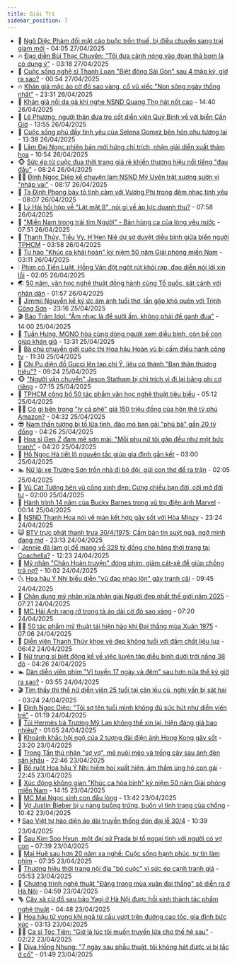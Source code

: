 ```yaml
---
title: Giải Trí
sidebar_position: 7
---
```


<!-- dantri-giai-tri:START -->
- 🤩 [Ngô Diệc Phàm đối mặt cáo buộc trốn thuế, bị điều chuyển sang trại giam mới](https://dantri.com.vn/giai-tri/ngo-diec-pham-doi-mat-cao-buoc-tron-thue-bi-dieu-chuyen-sang-trai-giam-moi-20250427095842026.htm) - 04:05 27/04/2025
- 🔥 [Đạo diễn Bùi Thạc Chuyên: &quot;Tôi đưa cảnh nóng vào đoạn thả bom là có dụng ý&quot;](https://dantri.com.vn/giai-tri/dao-dien-bui-thac-chuyen-toi-dua-canh-nong-vao-doan-tha-bom-la-co-dung-y-20250427070635683.htm) - 03:18 27/04/2025
- 🚀 [Cuộc sống nghệ sĩ Thanh Loan &quot;Biệt động Sài Gòn&quot; sau 4 thập kỷ, giờ ra sao?](https://dantri.com.vn/giai-tri/cuoc-song-nghe-si-thanh-loan-biet-dong-sai-gon-sau-4-thap-ky-gio-ra-sao-20250427044738529.htm) - 00:54 27/04/2025
- 🔥 [Khán giả mặc áo cờ đỏ sao vàng, cổ vũ xiếc &quot;Non sông ngày thống nhất&quot;](https://dantri.com.vn/giai-tri/khan-gia-mac-ao-co-do-sao-vang-co-vu-xiec-non-song-ngay-thong-nhat-20250426124457540.htm) - 23:31 26/04/2025
- 🌈 [Khán giả nổi da gà khi nghe NSND Quang Thọ hát nốt cao](https://dantri.com.vn/giai-tri/khan-gia-noi-da-ga-khi-nghe-nsnd-quang-tho-hat-not-cao-20250426130551987.htm) - 14:40 26/04/2025
- 📝 [Lê Phương, người thân đưa tro cốt diễn viên Quý Bình về với biển Cần Giờ](https://dantri.com.vn/giai-tri/le-phuong-nguoi-than-dua-tro-cot-dien-vien-quy-binh-ve-voi-bien-can-gio-20250426203633850.htm) - 13:55 26/04/2025
- 💪 [Cuộc sống phủ đầy tình yêu của Selena Gomez bên hôn phu tương lai](https://dantri.com.vn/giai-tri/cuoc-song-phu-day-tinh-yeu-cua-selena-gomez-ben-hon-phu-tuong-lai-20250426112313513.htm) - 13:38 26/04/2025
- 🤡 [Lâm Đại Ngọc phiên bản mới hứng chỉ trích, nhận giải diễn xuất thảm họa](https://dantri.com.vn/giai-tri/lam-dai-ngoc-phien-ban-moi-hung-chi-trich-nhan-giai-dien-xuat-tham-hoa-20250426094640483.htm) - 10:54 26/04/2025
- 🐵 [Sức ép từ cuộc đua thời trang giá rẻ khiến thương hiệu nổi tiếng &quot;đau đầu&quot;](https://dantri.com.vn/giai-tri/suc-ep-tu-cuoc-dua-thoi-trang-gia-re-khien-thuong-hieu-noi-tieng-dau-dau-20250426114938941.htm) - 08:24 26/04/2025
- 🧑‍🏫 [Đinh Ngọc Diệp kể chuyện làm NSND Mỹ Uyên trật xương sườn vì &quot;nhập vai&quot;](https://dantri.com.vn/giai-tri/dinh-ngoc-diep-ke-chuyen-lam-nsnd-my-uyen-trat-xuong-suon-vi-nhap-vai-20250426110850463.htm) - 08:17 26/04/2025
- 💂 [Tạ Đình Phong bày tỏ tình cảm với Vương Phi trong đêm nhạc tình yêu](https://dantri.com.vn/giai-tri/ta-dinh-phong-bay-to-tinh-cam-voi-vuong-phi-trong-dem-nhac-tinh-yeu-20250426103410999.htm) - 08:07 26/04/2025
- 🤠 [Lý Hải hồi hộp về &quot;Lật mặt 8&quot;, nói gì về áp lực doanh thu?](https://dantri.com.vn/giai-tri/ly-hai-hoi-hop-ve-lat-mat-8-noi-gi-ve-ap-luc-doanh-thu-20250426102324370.htm) - 07:58 26/04/2025
- 🫶 [&quot;Miền Nam trong trái tim Người&quot; - Bản hùng ca của lòng yêu nước](https://dantri.com.vn/giai-tri/mien-nam-trong-trai-tim-nguoi-ban-hung-ca-cua-long-yeu-nuoc-20250426070939379.htm) - 07:51 26/04/2025
- 🦏 [Thanh Thủy, Tiểu Vy, H&#39;Hen Niê dự sơ duyệt diễu binh giữa biển người TPHCM](https://dantri.com.vn/giai-tri/thanh-thuy-tieu-vy-hhen-nie-du-so-duyet-dieu-binh-giua-bien-nguoi-tphcm-20250426092700725.htm) - 03:58 26/04/2025
- 🧰 [Tự hào &quot;Khúc ca khải hoàn&quot; kỷ niệm 50 năm Giải phóng miền Nam](https://dantri.com.vn/giai-tri/tu-hao-khuc-ca-khai-hoan-ky-niem-50-nam-giai-phong-mien-nam-20250426091840156.htm) - 03:11 26/04/2025
- 🕯 [Phim có Tiến Luật, Hồng Vân đột ngột rút khỏi rạp, đạo diễn nói lời xin lỗi](https://dantri.com.vn/giai-tri/phim-co-tien-luat-hong-van-dot-ngot-rut-khoi-rap-dao-dien-noi-loi-xin-loi-20250426082713254.htm) - 02:05 26/04/2025
- 🌏 [50 năm, văn học nghệ thuật đồng hành cùng Tổ quốc, sát cánh với nhân dân](https://dantri.com.vn/giai-tri/50-nam-van-hoc-nghe-thuat-dong-hanh-cung-to-quoc-sat-canh-voi-nhan-dan-20250426032354727.htm) - 01:57 26/04/2025
- 🌈 [Jimmii Nguyễn kể ký ức ám ảnh tuổi thơ, lần gặp khó quên với Trịnh Công Sơn](https://dantri.com.vn/giai-tri/jimmii-nguyen-ke-ky-uc-am-anh-tuoi-tho-lan-gap-kho-quen-voi-trinh-cong-son-20250426012758730.htm) - 23:16 25/04/2025
- 🎬 [Bảo Trâm Idol: &quot;Âm nhạc là để sưởi ấm, không phải để ganh đua&quot;](https://dantri.com.vn/giai-tri/bao-tram-idol-am-nhac-la-de-suoi-am-khong-phai-de-ganh-dua-20250426091923685.htm) - 14:00 25/04/2025
- 👀 [Tuấn Hưng, MONO hòa cùng dòng người xem diễu binh, còn bế con giúp khán giả](https://dantri.com.vn/giai-tri/tuan-hung-mono-hoa-cung-dong-nguoi-xem-dieu-binh-con-be-con-giup-khan-gia-20250425202129371.htm) - 13:31 25/04/2025
- 🧰 [Bà chủ chuyển giới cuộc thi Hoa hậu Hoàn vũ bị cấm điều hành công ty](https://dantri.com.vn/giai-tri/ba-chu-chuyen-gioi-cuoc-thi-hoa-hau-hoan-vu-bi-cam-dieu-hanh-cong-ty-20250425103942184.htm) - 11:30 25/04/2025
- 🧰 [Chi Pu diện đồ Gucci lên tạp chí Ý, liệu có thành &quot;Bạn thân thương hiệu&quot;?](https://dantri.com.vn/giai-tri/chi-pu-dien-do-gucci-len-tap-chi-y-lieu-co-thanh-ban-than-thuong-hieu-20250424174435416.htm) - 09:24 25/04/2025
- 🐵 [&quot;Người vận chuyển&quot; Jason Statham bị chỉ trích vì đi lại bằng phi cơ riêng](https://dantri.com.vn/giai-tri/nguoi-van-chuyen-jason-statham-bi-chi-trich-vi-di-lai-bang-phi-co-rieng-20250425113142612.htm) - 07:15 25/04/2025
- 🐘 [TPHCM công bố 50 tác phẩm văn học nghệ thuật tiêu biểu](https://dantri.com.vn/giai-tri/tphcm-cong-bo-50-tac-pham-van-hoc-nghe-thuat-tieu-bieu-20250425103808159.htm) - 05:12 25/04/2025
- 🧑‍💻 [Có gì bên trong &quot;ly cà phê&quot; giá 150 triệu đồng của hôn thê tỷ phú Amazon?](https://dantri.com.vn/giai-tri/co-gi-ben-trong-ly-ca-phe-gia-150-trieu-dong-cua-hon-the-ty-phu-amazon-20250423175042627.htm) - 04:32 25/04/2025
- 😎 [Nam thần tượng bị tố lừa tình, đào mỏ bạn gái &quot;phú bà&quot; gần 20 tỷ đồng](https://dantri.com.vn/giai-tri/nam-than-tuong-bi-to-lua-tinh-dao-mo-ban-gai-phu-ba-gan-20-ty-dong-20250425094813975.htm) - 04:26 25/04/2025
- 🧰 [Họa sĩ Gen Z đam mê sơn mài: &quot;Mỗi phụ nữ tôi gặp đều như một bức tranh&quot;](https://dantri.com.vn/giai-tri/hoa-si-gen-z-dam-me-son-mai-moi-phu-nu-toi-gap-deu-nhu-mot-buc-tranh-20250425092938435.htm) - 04:20 25/04/2025
- 🧰 [Hồ Ngọc Hà tiết lộ nguyên tắc giúp gia đình gắn kết](https://dantri.com.vn/giai-tri/ho-ngoc-ha-tiet-lo-nguyen-tac-giup-gia-dinh-gan-ket-20250425144341102.htm) - 03:00 25/04/2025
- 🏊 [Nữ lái xe Trường Sơn trốn nhà đi bộ đội, gửi con thơ để ra trận](https://dantri.com.vn/giai-tri/nu-lai-xe-truong-son-tron-nha-di-bo-doi-gui-con-tho-de-ra-tran-20250424192914118.htm) - 02:05 25/04/2025
- 🌋 [Vũ Cát Tường bên vũ công xinh đẹp: Cưng chiều bạn đời, cởi mở đời tư](https://dantri.com.vn/giai-tri/vu-cat-tuong-ben-vu-cong-xinh-dep-cung-chieu-ban-doi-coi-mo-doi-tu-20250425002002971.htm) - 02:00 25/04/2025
- 🔭 [Hành trình 14 năm của Bucky Barnes trong vũ trụ điện ảnh Marvel](https://dantri.com.vn/giai-tri/hanh-trinh-14-nam-cua-bucky-barnes-trong-vu-tru-dien-anh-marvel-20250424214748051.htm) - 00:14 25/04/2025
- 📝 [NSND Thanh Hoa nói về màn kết hợp gây sốt với Hòa Minzy](https://dantri.com.vn/giai-tri/nsnd-thanh-hoa-noi-ve-man-ket-hop-gay-sot-voi-hoa-minzy-20250424205759667.htm) - 23:24 24/04/2025
- 😺 [BTV trực phát thanh trưa 30/4/1975: Cầm bản tin suýt ngã, ngỡ mình đang mơ](https://dantri.com.vn/giai-tri/btv-truc-phat-thanh-trua-3041975-cam-ban-tin-suyt-nga-ngo-minh-dang-mo-20250424015602942.htm) - 23:13 24/04/2025
- 🕯 [Jennie đã làm gì để mang về 328 tỷ đồng cho hãng thời trang tại Coachella?](https://dantri.com.vn/giai-tri/jennie-da-lam-gi-de-mang-ve-328-ty-dong-cho-hang-thoi-trang-tai-coachella-20250424172514966.htm) - 12:23 24/04/2025
- 🦄 [Mỹ nhân &quot;Chân Hoàn truyện&quot; đóng phim, giảm cát-xê để giúp chồng trả nợ?](https://dantri.com.vn/giai-tri/my-nhan-chan-hoan-truyen-dong-phim-giam-cat-xe-de-giup-chong-tra-no-20250424140311402.htm) - 10:02 24/04/2025
- 🌜 [Hoa hậu Ý Nhi biểu diễn &quot;vũ đạo nhào lộn&quot; gây tranh cãi](https://dantri.com.vn/giai-tri/hoa-hau-y-nhi-bieu-dien-vu-dao-nhao-lon-gay-tranh-cai-20250424162648432.htm) - 09:45 24/04/2025
- 👹 [Chân dung mỹ nhân vừa nhận giải Người đẹp nhất thế giới năm 2025](https://dantri.com.vn/giai-tri/chan-dung-my-nhan-vua-nhan-giai-nguoi-dep-nhat-the-gioi-nam-2025-20250423144300633.htm) - 07:21 24/04/2025
- 🚀 [MC Hải Anh rạng rỡ trong tà áo dài cờ đỏ sao vàng](https://dantri.com.vn/giai-tri/mc-hai-anh-rang-ro-trong-ta-ao-dai-co-do-sao-vang-20250424150959954.htm) - 07:20 24/04/2025
- 🧑‍💻 [50 tác phẩm mỹ thuật tái hiện hào khí Đại thắng mùa Xuân 1975](https://dantri.com.vn/giai-tri/50-tac-pham-my-thuat-tai-hien-hao-khi-dai-thang-mua-xuan-1975-20250424022328234.htm) - 07:06 24/04/2025
- 🦩 [Diễn viên Thanh Thúy khoe vẻ đẹp không tuổi với đầm chất liệu lụa](https://dantri.com.vn/giai-tri/dien-vien-thanh-thuy-khoe-ve-dep-khong-tuoi-voi-dam-chat-lieu-lua-20250424130148061.htm) - 06:42 24/04/2025
- 💫 [Nữ trung sĩ biệt động kể về việc luyện tập diễu binh dưới trời nắng 38 độ](https://dantri.com.vn/giai-tri/nu-trung-si-biet-dong-ke-ve-viec-luyen-tap-dieu-binh-duoi-troi-nang-38-do-20250424002311098.htm) - 04:26 24/04/2025
- 🏊 [Dàn diễn viên phim &quot;Vĩ tuyến 17 ngày và đêm&quot; sau hơn nửa thế kỷ giờ ra sao?](https://dantri.com.vn/giai-tri/dan-dien-vien-phim-vi-tuyen-17-ngay-va-dem-sau-hon-nua-the-ky-gio-ra-sao-20250424084701426.htm) - 03:55 24/04/2025
- 🎬 [Tìm thấy thi thể nữ diễn viên 25 tuổi tại căn lều cũ, nghi vấn bị sát hại](https://dantri.com.vn/giai-tri/tim-thay-thi-the-nu-dien-vien-25-tuoi-tai-can-leu-cu-nghi-van-bi-sat-hai-20250424092718445.htm) - 03:24 24/04/2025
- 💃 [Đinh Ngọc Diệp: &quot;Tôi sợ tên tuổi mình không đủ sức hút như diễn viên trẻ&quot;](https://dantri.com.vn/giai-tri/dinh-ngoc-diep-toi-so-ten-tuoi-minh-khong-du-suc-hut-nhu-dien-vien-tre-20250423213312161.htm) - 01:19 24/04/2025
- 🌊 [Túi Hermès bà Trương Mỹ Lan không thể xin lại, hiện đáng giá bao nhiêu?](https://dantri.com.vn/giai-tri/tui-hermes-ba-truong-my-lan-khong-the-xin-lai-hien-dang-gia-bao-nhieu-20250423102223362.htm) - 01:05 24/04/2025
- 🧰 [Khoảnh khắc hội ngộ của 2 tượng đài điện ảnh Hong Kong gây sốt](https://dantri.com.vn/giai-tri/khoanh-khac-hoi-ngo-cua-2-tuong-dai-dien-anh-hong-kong-gay-sot-20250423130402819.htm) - 23:20 23/04/2025
- 🦣 [Trọng Tấn thú nhận &quot;sợ vợ&quot;, mê nuôi mèo và trồng cây sau ánh đèn sân khấu](https://dantri.com.vn/giai-tri/trong-tan-thu-nhan-so-vo-me-nuoi-meo-va-trong-cay-sau-anh-den-san-khau-20250417234559353.htm) - 22:46 23/04/2025
- 🥷 [Bố ruột Hoa hậu Ý Nhi hiếm hoi xuất hiện, âm thầm ủng hộ con gái](https://dantri.com.vn/giai-tri/bo-ruot-hoa-hau-y-nhi-hiem-hoi-xuat-hien-am-tham-ung-ho-con-gai-20250424001830967.htm) - 22:45 23/04/2025
- 🦏 [Xúc động không gian &quot;Khúc ca hòa bình&quot; kỷ niệm 50 năm Giải phóng miền Nam](https://dantri.com.vn/giai-tri/xuc-dong-khong-gian-khuc-ca-hoa-binh-ky-niem-50-nam-giai-phong-mien-nam-20250423201625373.htm) - 14:15 23/04/2025
- 🫶 [MC Mai Ngọc sinh con đầu lòng](https://dantri.com.vn/giai-tri/mc-mai-ngoc-sinh-con-dau-long-20250423201331320.htm) - 13:42 23/04/2025
- 💼 [Vợ Justin Bieber bị u nang buồng trứng, buồn vì tình trạng của chồng](https://dantri.com.vn/giai-tri/vo-justin-bieber-bi-u-nang-buong-trung-buon-vi-tinh-trang-cua-chong-20250423112646591.htm) - 10:42 23/04/2025
- 🕴 [Sao Việt tự hào diện áo dài truyền thống đón đại lễ 30/4](https://dantri.com.vn/giai-tri/sao-viet-tu-hao-dien-ao-dai-truyen-thong-don-dai-le-304-20250423151238177.htm) - 10:39 23/04/2025
- 🐲 [Sau Kim Soo Hyun, một đại sứ Prada bị tố ngoại tình với người có vợ con](https://dantri.com.vn/giai-tri/sau-kim-soo-hyun-mot-dai-su-prada-bi-to-ngoai-tinh-voi-nguoi-co-vo-con-20250423122209644.htm) - 07:39 23/04/2025
- 🐘 [Mai Huê sau hơn 20 năm xa nghề: Cuộc sống hạnh phúc, tự tin làm phim](https://dantri.com.vn/giai-tri/mai-hue-sau-hon-20-nam-xa-nghe-cuoc-song-hanh-phuc-tu-tin-lam-phim-20250423124736484.htm) - 07:35 23/04/2025
- 🤭 [Thương hiệu thời trang nội địa &quot;bỏ cuộc&quot; vì sức ép cạnh tranh giá](https://dantri.com.vn/giai-tri/thuong-hieu-thoi-trang-noi-dia-bo-cuoc-vi-suc-ep-canh-tranh-gia-20250422111235532.htm) - 05:53 23/04/2025
- 💯 [Chương trình nghệ thuật &quot;Đảng trong mùa xuân đại thắng&quot; sẽ diễn ra ở Hà Nội](https://dantri.com.vn/giai-tri/chuong-trinh-nghe-thuat-dang-trong-mua-xuan-dai-thang-se-dien-ra-o-ha-noi-20250423104012258.htm) - 04:59 23/04/2025
- 🪜 [Cây xà cừ đổ sau bão Yagi ở Hà Nội được hồi sinh thành tác phẩm nghệ thuật](https://dantri.com.vn/giai-tri/cay-xa-cu-do-sau-bao-yagi-o-ha-noi-duoc-hoi-sinh-thanh-tac-pham-nghe-thuat-20250423104444823.htm) - 04:48 23/04/2025
- 👹 [Hoa hậu tử vong khi ngã từ cầu vượt trên đường cao tốc, gia đình bức xúc](https://dantri.com.vn/giai-tri/hoa-hau-tu-vong-khi-nga-tu-cau-vuot-tren-duong-cao-toc-gia-dinh-buc-xuc-20250423094052709.htm) - 03:13 23/04/2025
- 🧑‍🏫 [Ca sĩ Tóc Tiên: &quot;Giờ là lúc tôi muốn truyền lửa cho thế hệ sau&quot;](https://dantri.com.vn/giai-tri/ca-si-toc-tien-gio-la-luc-toi-muon-truyen-lua-cho-the-he-sau-20250423071141581.htm) - 02:22 23/04/2025
- 🐘 [Diva Hồng Nhung: &quot;7 ngày sau phẫu thuật, tôi không hát được vì bị tắc ở cổ&quot;](https://dantri.com.vn/giai-tri/diva-hong-nhung-7-ngay-sau-phau-thuat-toi-khong-hat-duoc-vi-bi-tac-o-co-20250423025552332.htm) - 01:49 23/04/2025<!-- dantri-giai-tri:END -->
